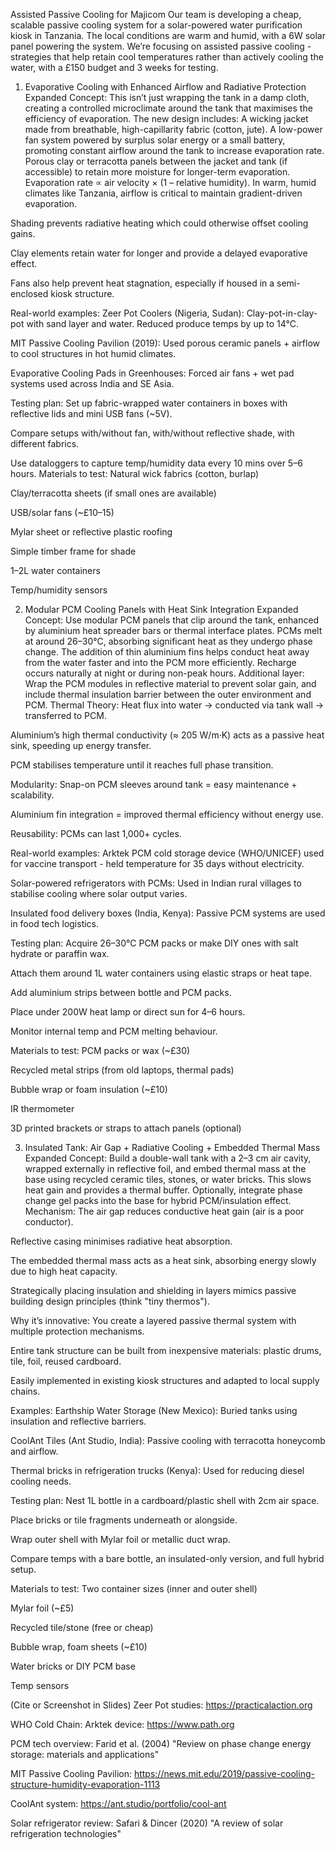 Assisted Passive Cooling for Majicom 
Our team is developing a cheap, scalable passive cooling system for a solar-powered water purification kiosk in Tanzania. The local conditions are warm and humid, with a 6W solar panel powering the system. We’re focusing on assisted passive cooling - strategies that help retain cool temperatures rather than actively cooling the water, with a £150 budget and 3 weeks for testing.


1. Evaporative Cooling with Enhanced Airflow and Radiative Protection
 Expanded Concept:
This isn’t just wrapping the tank in a damp cloth, creating a controlled microclimate around the tank that maximises the efficiency of evaporation. The new design includes:
A wicking jacket made from breathable, high-capillarity fabric (cotton, jute).
A low-power fan system powered by surplus solar energy or a small battery, promoting constant airflow around the tank to increase evaporation rate.
Porous clay or terracotta panels between the jacket and tank (if accessible) to retain more moisture for longer-term evaporation.
Evaporation rate ∝ air velocity × (1 – relative humidity). In warm, humid climates like Tanzania, airflow is critical to maintain gradient-driven evaporation.


Shading prevents radiative heating which could otherwise offset cooling gains.


Clay elements retain water for longer and provide a delayed evaporative effect.


Fans also help prevent heat stagnation, especially if housed in a semi-enclosed kiosk structure.


 Real-world examples:
Zeer Pot Coolers (Nigeria, Sudan): Clay-pot-in-clay-pot with sand layer and water. Reduced produce temps by up to 14°C.


MIT Passive Cooling Pavilion (2019): Used porous ceramic panels + airflow to cool structures in hot humid climates.


Evaporative Cooling Pads in Greenhouses: Forced air fans + wet pad systems used across India and SE Asia.


Testing plan:
Set up fabric-wrapped water containers in boxes with reflective lids and mini USB fans (~5V).


Compare setups with/without fan, with/without reflective shade, with different fabrics.


Use dataloggers to capture temp/humidity data every 10 mins over 5–6 hours.
 Materials to test:
Natural wick fabrics (cotton, burlap)


Clay/terracotta sheets (if small ones are available)


USB/solar fans (~£10–15)


Mylar sheet or reflective plastic roofing


Simple timber frame for shade


1–2L water containers


Temp/humidity sensors


2. Modular PCM Cooling Panels with Heat Sink Integration
Expanded Concept:
Use modular PCM panels that clip around the tank, enhanced by aluminium heat spreader bars or thermal interface plates. PCMs melt at around 26–30°C, absorbing significant heat as they undergo phase change. The addition of thin aluminium fins helps conduct heat away from the water faster and into the PCM more efficiently. Recharge occurs naturally at night or during non-peak hours.
Additional layer: Wrap the PCM modules in reflective material to prevent solar gain, and include thermal insulation barrier between the outer environment and PCM.
Thermal Theory:
Heat flux into water → conducted via tank wall → transferred to PCM.


Aluminium’s high thermal conductivity (≈ 205 W/m·K) acts as a passive heat sink, speeding up energy transfer.


PCM stabilises temperature until it reaches full phase transition.


Modularity: Snap-on PCM sleeves around tank = easy maintenance + scalability.


Aluminium fin integration = improved thermal efficiency without energy use.


Reusability: PCMs can last 1,000+ cycles.


Real-world examples:
Arktek PCM cold storage device (WHO/UNICEF) used for vaccine transport - held temperature for 35 days without electricity.


Solar-powered refrigerators with PCMs: Used in Indian rural villages to stabilise cooling where solar output varies.


Insulated food delivery boxes (India, Kenya): Passive PCM systems are used in food tech logistics.


Testing plan:
Acquire 26–30°C PCM packs or make DIY ones with salt hydrate or paraffin wax.


Attach them around 1L water containers using elastic straps or heat tape.


Add aluminium strips between bottle and PCM packs.


Place under 200W heat lamp or direct sun for 4–6 hours.


Monitor internal temp and PCM melting behaviour.


Materials to test:
PCM packs or wax (~£30)


Recycled metal strips (from old laptops, thermal pads)


Bubble wrap or foam insulation (~£10)


IR thermometer


3D printed brackets or straps to attach panels (optional)



3. Insulated Tank: Air Gap + Radiative Cooling + Embedded Thermal Mass
Expanded Concept:
Build a double-wall tank with a 2–3 cm air cavity, wrapped externally in reflective foil, and embed thermal mass at the base using recycled ceramic tiles, stones, or water bricks. This slows heat gain and provides a thermal buffer. Optionally, integrate phase change gel packs into the base for hybrid PCM/insulation effect.
Mechanism:
The air gap reduces conductive heat gain (air is a poor conductor).


Reflective casing minimises radiative heat absorption.


The embedded thermal mass acts as a heat sink, absorbing energy slowly due to high heat capacity.


Strategically placing insulation and shielding in layers mimics passive building design principles (think "tiny thermos").


Why it’s innovative:
You create a layered passive thermal system with multiple protection mechanisms.


Entire tank structure can be built from inexpensive materials: plastic drums, tile, foil, reused cardboard.


Easily implemented in existing kiosk structures and adapted to local supply chains.


Examples:
Earthship Water Storage (New Mexico): Buried tanks using insulation and reflective barriers.


CoolAnt Tiles (Ant Studio, India): Passive cooling with terracotta honeycomb and airflow.


Thermal bricks in refrigeration trucks (Kenya): Used for reducing diesel cooling needs.


Testing plan:
Nest 1L bottle in a cardboard/plastic shell with 2cm air space.


Place bricks or tile fragments underneath or alongside.


Wrap outer shell with Mylar foil or metallic duct wrap.


Compare temps with a bare bottle, an insulated-only version, and full hybrid setup.


Materials to test:
Two container sizes (inner and outer shell)


Mylar foil (~£5)


Recycled tile/stone (free or cheap)


Bubble wrap, foam sheets (~£10)


Water bricks or DIY PCM base


Temp sensors


(Cite or Screenshot in Slides)
Zeer Pot studies: https://practicalaction.org


WHO Cold Chain: Arktek device: https://www.path.org


PCM tech overview: Farid et al. (2004) "Review on phase change energy storage: materials and applications"


MIT Passive Cooling Pavilion: https://news.mit.edu/2019/passive-cooling-structure-humidity-evaporation-1113


CoolAnt system: https://ant.studio/portfolio/cool-ant


Solar refrigerator review: Safari & Dincer (2020) "A review of solar refrigeration technologies"

